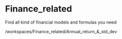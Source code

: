 # Finance_related
Find all kind of financial models and formulas you need

/workspaces/Finance_related/Annual_return_&_std_dev
